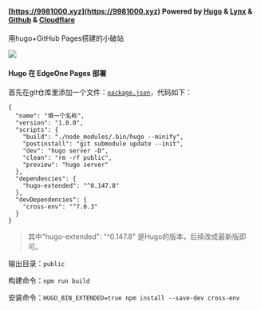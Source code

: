 #### [https://9981000.xyz](https://9981000.xyz)           Powered by [Hugo](https://gohugo.io/) & [Lynx](https://git.io/hugo-lynx) & [Github](https://github.com/) & [Cloudflare](https://www.cloudflare-cn.com/)

用hugo+GitHub Pages搭建的小破站



![](./author.jpg)







#### Hugo 在 EdgeOne Pages 部署

首先在git仓库里添加一个文件：[`package.json`](package.json)，代码如下：

```language-javascript
{
  "name": "填一个名称",
  "version": "1.0.0",
  "scripts": {
    "build": "./node_modules/.bin/hugo --minify",
    "postinstall": "git submodule update --init",
    "dev": "hugo server -D",
    "clean": "rm -rf public",
    "preview": "hugo server"
  },
  "dependencies": {
    "hugo-extended": "^0.147.8"
  },
  "devDependencies": {
    "cross-env": "^7.0.3"
  }
}
```

> 其中"hugo-extended": "^0.147.8" 是Hugo的版本，后续改成最新版即可。
>



输出目录：`public`

构建命令：`npm run build`

安装命令：`HUGO_BIN_EXTENDED=true npm install --save-dev cross-env`

